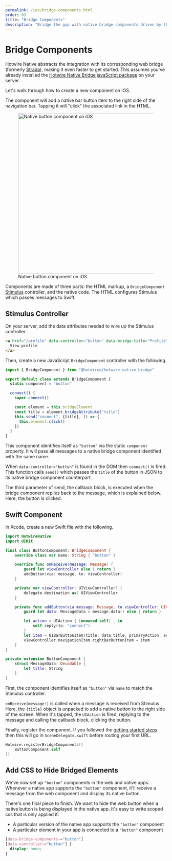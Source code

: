 ```yaml
---
permalink: /ios/bridge-components.html
order: 03
title: "Bridge Components"
description: "Bridge the gap with native bridge components driven by the web on iOS."
---
```


# Bridge Components

Hotwire Native abstracts the integration with its corresponding web bridge (formerly [Strada](https://dev.37signals.com/announcing-strada/)), making it even faster to get started. This assumes you've already installed the [Hotwire Native Bridge javaScript package](/reference/bridge-installation) on your server.

Let's walk through how to create a new component on iOS.

The component will add a native bar button item to the right side of the navigation bar. Tapping it will "click" the associated link in the HTML.

<figure>
    <img src="/assets/bridge-ios-button.png" width="500" alt="Native button component on iOS">
    Native button component on iOS
</figure>

Components are made of three parts: the HTML markup, a `BridgeComponent` [Stimulus](https://stimulus.hotwired.dev) controller, and the native code. The HTML configures Stimulus which passes messages to Swift.

## Stimulus Controller

On your server, add the data attributes needed to wire up the Stimulus controller.

```html
<a href="/profile" data-controller="button" data-bridge-title="Profile">
  View profile
</a>
```

Then, create a new JavaScript `BridgeComponent` controller with the following.

```javascript
import { BridgeComponent } from "@hotwired/hotwire-native-bridge"

export default class extends BridgeComponent {
  static component = "button"

  connect() {
    super.connect()

    const element = this.bridgeElement
    const title = element.bridgeAttribute("title")
    this.send("connect", {title}, () => {
      this.element.click()
    })
  }
}
```

This component identifies itself as `"button"` via the static `component` property. It will pass all messages to a native bridge component identified with the same name.

When `data-controller="button"` is found in the DOM then `connect()` is fired. This function calls `send()` which passes the `title` of the button in JSON to its native bridge component counterpart.

The third parameter of send, the callback block, is executed when the bridge component replies back to the message, which is explained below. Here, the button is clicked.

## Swift Component

In Xcode, create a new Swift file with the following.

```swift
import HotwireNative
import UIKit

final class ButtonComponent: BridgeComponent {
    override class var name: String { "button" }

    override func onReceive(message: Message) {
        guard let viewController else { return }
        addButton(via: message, to: viewController)
    }

    private var viewController: UIViewController? {
        delegate.destination as? UIViewController
    }

    private func addButton(via message: Message, to viewController: UIViewController) {
        guard let data: MessageData = message.data() else { return }

        let action = UIAction { [unowned self] _ in
            self.reply(to: "connect")
        }
        let item = UIBarButtonItem(title: data.title, primaryAction: action)
        viewController.navigationItem.rightBarButtonItem = item
    }
}

private extension ButtonComponent {
    struct MessageData: Decodable {
        let title: String
    }
}
```

First, the component identifies itself as `"button"` via `name` to match the Stimulus controller.

`onReceive(message:)` is called when a message is received from Stimulus. Here, the `{title}` object is unpacked to add a native button to the right side of the screen. When it's tapped, the `UIAction` is fired, replying to the message and calling the callback block, clicking the button.

Finally, register the component. If you followed the [getting started steps](/ios/getting-started) then this will go in `SceneDelegate.swift` before routing your first URL.

```swift
Hotwire.registerBridgeComponents([
    ButtonComponent.self
])
```

## Add CSS to Hide Bridged Elements

We've now set up `"button"` components in the web and native apps. Whenever a native app supports the `"button"` component, it'll receive a message from the web component and display its native button.

There's one final piece to finish. We want to hide the web button when a native button is being displayed in the native app. It's easy to write scoped css that is only applied if:
- A particular version of the native app supports the `"button"` component
- A particular element in your app is connected to a `"button"` component

```css
[data-bridge-components~="button"]
[data-controller~="button"] {
  display: none;
}
```
